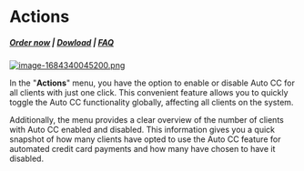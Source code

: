 # Actions

#####  [Order now](https://puqcloud.com/whmcs-addon-puq-customization.php) | [Dowload](https://download.puqcloud.com/WHMCS/addons/PUQ-Customization/) | [FAQ](https://faq.puqcloud.com/)

[![image-1684340045200.png](https://doc.puq.info/uploads/images/gallery/2023-05/scaled-1680-/image-1684340045200.png)](https://doc.puq.info/uploads/images/gallery/2023-05/image-1684340045200.png)

In the "**Actions**" menu, you have the option to enable or disable Auto CC for all clients with just one click. This convenient feature allows you to quickly toggle the Auto CC functionality globally, affecting all clients on the system.

Additionally, the menu provides a clear overview of the number of clients with Auto CC enabled and disabled. This information gives you a quick snapshot of how many clients have opted to use the Auto CC feature for automated credit card payments and how many have chosen to have it disabled.
